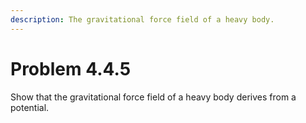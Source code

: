 ```yaml
---
description: The gravitational force field of a heavy body.
---
```


# Problem 4.4.5

Show that the gravitational force field of a heavy body derives from a potential.
